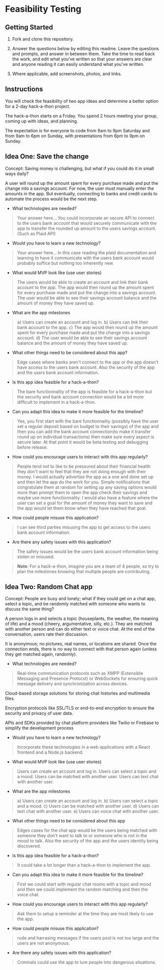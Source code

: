 # Feasibility Testing

## Getting Started

1. Fork and clone this repository.

1. Answer the questions below by editing this readme. Leave the questions and prompts, and answer in between them. Take the time to read back the work, and edit what you've written so that your answers are clear and anyone reading it can easily understand what you've written.

1. Where applicable, add screenshots, photos, and links.

## Instructions

You will check the feasibility of two app ideas and determine a better option for a 2-day hack-a-thon project.

The hack-a-thon starts on a Friday. You spend 2 hours meeting your group, coming up with ideas, and planning.

The expectation is for everyone to code from 9am to 9pm Saturday and from 9am to 6pm on Sunday, with presentations from 6pm to 9pm on Sunday.

## Idea One: Save the change

Concept: Saving money is challenging, but what if you could do it in small ways daily?

A user will round up the amount spent for every purchase made and put the change into a savings account. For now, the user must manually enter the amounts in the app. But eventually, connecting to banks and credit cards to automate the process would be the next step.

- What technologies are needed?

> Your answer here...
You could incorporate an secure API to connect to the users bank account that would securely communicate with the app to transfer the rounded up amount to the users savings account. 
(Such as Plaid API)

- Would you have to learn a new technology?

> Your answer here...
In this case reading the plaid documentation and learning to have it communicate with the users bank account would probably suffice but nothing too inherently new.

- What would MVP look like (use user stories)

> The users would be able to create an account and link their bank account to the app. The app would then round up the amount spent for every purchase made and put the change into a savings account. The user would be able to see their savings account balance and the amount of money they have saved up.

- What are the app milestones

> a) Users can create an account and log in. b) Users can link their bank account to the app. c) The app would then round up the amount spent for every purchase made and put the change into a savings account. d) The user would be able to see their savings account balance and the amount of money they have saved up.

- What other things need to be considered about this app?

> Edge cases where banks aren't connect to the app or the app doesn't have access to the users bank account. Also the security of the app and the users bank account information.

- Is this app idea feasible for a hack-a-thon?

> The bare functionnality of the app is feasible for a hack-a-thon but the security and bank account connection would be a bit more difficult to implement in a hack-a-thon.

- Can you adapt this idea to make it more feasible for the timeline?

> Yes, you first start with the bare functionnality (possibly have the user set a regular deposit based on budget to their savings) of the app and then you can add the bank account connection(to make it transfer round up on individual transactions) then make sure every aspect is secure later.
At that point it would be beta testing and debugging before release.

- How could you encourage users to interact with this app regularly?

> People tend not to like to be pressured about their financial health they don't want to feel that they are not doing enough with their money. I would actually advertise the app as a one and done set up and then let the app do the work for you. Simple notifications that congratulate them at random for setting up any saving options would more than prompt them to open the app check their savings and maybe use more functionnality. I would also have a feature where the user can set a goal for the amount of money they want to save and the app would let them know when they have reached that goal.

- How could people misuse this application?

> I can see third parties misusing the app to get access to the users bank account information.

- Are there any safety issues with this application?

> The safety issues would be the users bank account information being stolen or misused.

> **Note**: For a hack-a-thon, imagine you are a team of 4 people, so try to plan the milestones knowing that multiple people are contributing.

## Idea Two: Random Chat app

Concept: People are busy and lonely; what if they could get on a chat app, select a topic, and be randomly matched with someone who wants to discuss the same thing?

A person logs in and selects a topic (houseplants, the weather, the meaning of life) and a mood (cheery, argumentative, silly, etc.). They are matched with another person and can do either text or voice chat. At the end of the conversation, users rate their discussion.

It is anonymous; no pictures, real names, or locations are shared. Once the connection ends, there is no way to connect with that person again (unless they get matched again, randomly).

- What technologies are needed?

> Real-time communication protocols such as XMPP (Extensible Messaging and Presence Protocol) or WebSockets for ensuring quick message delivery and synchronization across devices.

Cloud-based storage solutions for storing chat histories and multimedia files.

Encryption protocols like SSL/TLS or end-to-end encryption to ensure the security and privacy of user data.

APIs and SDKs provided by chat platform providers like Twilio or Firebase to simplify the development process

- Would you have to learn a new technology?

> Incorporate these technologies in a web applications with a React frontend and a Node.js backend.

- What would MVP look like (use user stories)

> Users can create an account and log in. Users can select a topic and a mood. Users can be matched with another user. Users can text chat with another user.

- What are the app milestones

> a) Users can create an account and log in. b) Users can select a topic and a mood. c) Users can be matched with another user. d) Users can text chat with another user. e) Users can voice chat with another user.

- What other things need to be considered about this app

> Edges cases for the chat app would be the users being matched with someone they don't want to talk to or someone who is not in the mood to talk. Also the security of the app and the users identity being discovered.

- Is this app idea feasible for a hack-a-thon?

> It could take a lot longer than a hack-a-thon to implement the app.

- Can you adapt this idea to make it more feasible for the timeline?

> First we could start with regular chat rooms with a topic and mood and then we could implement the random matching and then the voice chat.

- How could you encourage users to interact with this app regularly?

> Ask them to setup a reminder at the time they are most likely to use the app.

- How could people misuse this application?

> rude and harrasing messages if the users pool is not too large and the users are not anonymous.

- Are there any safety issues with this application?

> Criminals could use the app to lure people into dangerous situations.
